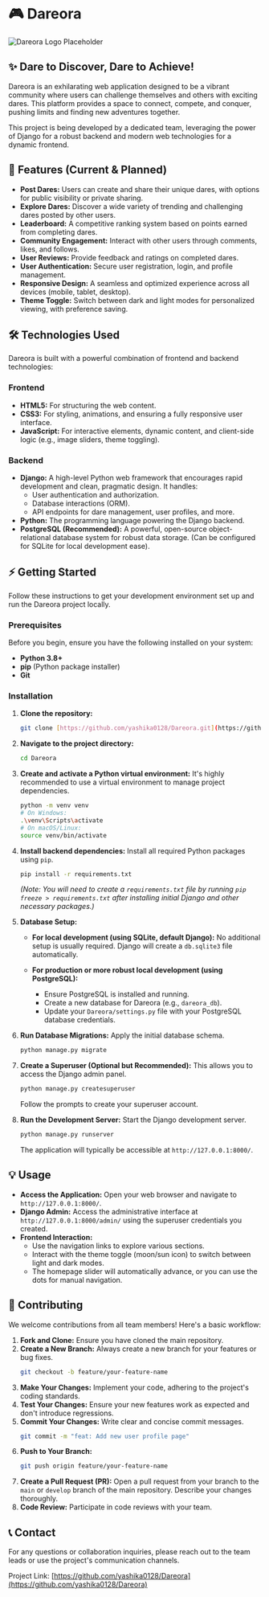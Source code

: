 # 🎮 Dareora

![Dareora Logo Placeholder](https://placehold.co/400x150/00ffcc/000000?text=Dareora+Logo)

## ✨ Dare to Discover, Dare to Achieve!

Dareora is an exhilarating web application designed to be a vibrant community where users can challenge themselves and others with exciting dares. This platform provides a space to connect, compete, and conquer, pushing limits and finding new adventures together.

This project is being developed by a dedicated team, leveraging the power of Django for a robust backend and modern web technologies for a dynamic frontend.

## 🚀 Features (Current & Planned)

* **Post Dares:** Users can create and share their unique dares, with options for public visibility or private sharing.
* **Explore Dares:** Discover a wide variety of trending and challenging dares posted by other users.
* **Leaderboard:** A competitive ranking system based on points earned from completing dares.
* **Community Engagement:** Interact with other users through comments, likes, and follows.
* **User Reviews:** Provide feedback and ratings on completed dares.
* **User Authentication:** Secure user registration, login, and profile management.
* **Responsive Design:** A seamless and optimized experience across all devices (mobile, tablet, desktop).
* **Theme Toggle:** Switch between dark and light modes for personalized viewing, with preference saving.

## 🛠️ Technologies Used

Dareora is built with a powerful combination of frontend and backend technologies:

### Frontend
* **HTML5:** For structuring the web content.
* **CSS3:** For styling, animations, and ensuring a fully responsive user interface.
* **JavaScript:** For interactive elements, dynamic content, and client-side logic (e.g., image sliders, theme toggling).

### Backend
* **Django:** A high-level Python web framework that encourages rapid development and clean, pragmatic design. It handles:
    * User authentication and authorization.
    * Database interactions (ORM).
    * API endpoints for dare management, user profiles, and more.
* **Python:** The programming language powering the Django backend.
* **PostgreSQL (Recommended):** A powerful, open-source object-relational database system for robust data storage. (Can be configured for SQLite for local development ease).

## ⚡ Getting Started

Follow these instructions to get your development environment set up and run the Dareora project locally.

### Prerequisites

Before you begin, ensure you have the following installed on your system:

* **Python 3.8+**
* **pip** (Python package installer)
* **Git**

### Installation

1.  **Clone the repository:**
    ```bash
    git clone [https://github.com/yashika0128/Dareora.git](https://github.com/yashika0128/Dareora.git)
    ```
    

2.  **Navigate to the project directory:**
    ```bash
    cd Dareora
    ```

3.  **Create and activate a Python virtual environment:**
    It's highly recommended to use a virtual environment to manage project dependencies.

    ```bash
    python -m venv venv
    # On Windows:
    .\venv\Scripts\activate
    # On macOS/Linux:
    source venv/bin/activate
    ```

4.  **Install backend dependencies:**
    Install all required Python packages using `pip`.

    ```bash
    pip install -r requirements.txt
    ```
    *(Note: You will need to create a `requirements.txt` file by running `pip freeze > requirements.txt` after installing initial Django and other necessary packages.)*

5.  **Database Setup:**

    * **For local development (using SQLite, default Django):**
        No additional setup is usually required. Django will create a `db.sqlite3` file automatically.

    * **For production or more robust local development (using PostgreSQL):**
        * Ensure PostgreSQL is installed and running.
        * Create a new database for Dareora (e.g., `dareora_db`).
        * Update your `Dareora/settings.py` file with your PostgreSQL database credentials.

6.  **Run Database Migrations:**
    Apply the initial database schema.

    ```bash
    python manage.py migrate
    ```

7.  **Create a Superuser (Optional but Recommended):**
    This allows you to access the Django admin panel.

    ```bash
    python manage.py createsuperuser
    ```
    Follow the prompts to create your superuser account.

8.  **Run the Development Server:**
    Start the Django development server.

    ```bash
    python manage.py runserver
    ```
    The application will typically be accessible at `http://127.0.0.1:8000/`.

## 💡 Usage

* **Access the Application:** Open your web browser and navigate to `http://127.0.0.1:8000/`.
* **Django Admin:** Access the administrative interface at `http://127.0.0.1:8000/admin/` using the superuser credentials you created.
* **Frontend Interaction:**
    * Use the navigation links to explore various sections.
    * Interact with the theme toggle (moon/sun icon) to switch between light and dark modes.
    * The homepage slider will automatically advance, or you can use the dots for manual navigation.

## 🤝 Contributing

We welcome contributions from all team members! Here's a basic workflow:

1.  **Fork and Clone:** Ensure you have cloned the main repository.
2.  **Create a New Branch:** Always create a new branch for your features or bug fixes.
    ```bash
    git checkout -b feature/your-feature-name
    ```
3.  **Make Your Changes:** Implement your code, adhering to the project's coding standards.
4.  **Test Your Changes:** Ensure your new features work as expected and don't introduce regressions.
5.  **Commit Your Changes:** Write clear and concise commit messages.
    ```bash
    git commit -m "feat: Add new user profile page"
    ```
6.  **Push to Your Branch:**
    ```bash
    git push origin feature/your-feature-name
    ```
7.  **Create a Pull Request (PR):** Open a pull request from your branch to the `main` or `develop` branch of the main repository. Describe your changes thoroughly.
8.  **Code Review:** Participate in code reviews with your team.


## 📞 Contact

For any questions or collaboration inquiries, please reach out to the team leads or use the project's communication channels.

Project Link: [https://github.com/yashika0128/Dareora](https://github.com/yashika0128/Dareora)
